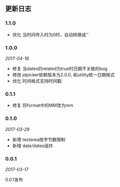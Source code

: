 ## 更新日志

### 1.1.0

- 优化 当时间传入时为0时，自动转换成''

### 1.0.0

*2017-04-18*

- 修复 当dates的related为true时日期不关联的bug
- 修改 jdpicker依赖版本为2.0.0, 和utility统一日期格式
- 优化 时间格式支持时间戳

### 0.1.1

- 修复 将format中的MM改为mm

### 0.1.0

*2017-03-29*

- 新增 textarea按字节数限制
- 新增 date/dates组件


### 0.0.1

*2017-03-17*

0.0.1发布